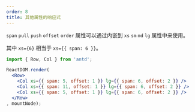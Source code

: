 ```yaml
---
order: 8
title: 其他属性的响应式
---
```


`span` `pull` `push` `offset` `order` 属性可以通过内嵌到 `xs` `sm` `md` `lg` 属性中来使用。

其中 `xs={6}` 相当于 `xs={{ span: 6 }}`。



````jsx
import { Row, Col } from 'antd';

ReactDOM.render(
  <Row>
    <Col xs={{ span: 5, offset: 1 }} lg={{ span: 6, offset: 2 }} />
    <Col xs={{ span: 11, offset: 1 }} lg={{ span: 6, offset: 2 }} />
    <Col xs={{ span: 5, offset: 1 }} lg={{ span: 6, offset: 2 }} />
  </Row>
, mountNode);
````
